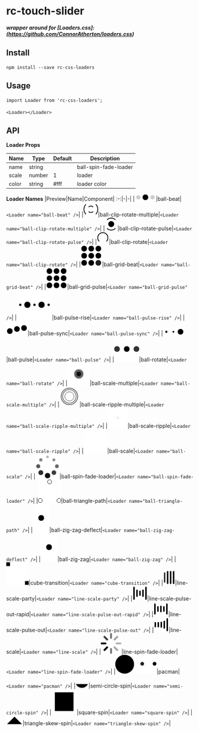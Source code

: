 # rc-touch-slider

***wrapper around for [Loaders.css]:(https://github.com/ConnorAtherton/loaders.css)***



## Install
```
npm install --save rc-css-loaders
```

## Usage
```
import Loader from 'rc-css-loaders';

<Loader></Loader>
```

## API

**Loader Props**

| Name | Type | Default | Description |
| ------------ | ------- | ------- | ----------- |
|name |string | |ball-spin-fade-loader |  loader name
|scale |number |1 |loader|  loader scale
|color |string |#fff|  loader color

**Loader Names**
|Preview|Name|Component|
:-:|-|-|
|![ball-beat](assets/gifs/ball-beat.gif)|ball-beat|`<Loader name="ball-beat" />`|
|![ball-clip-rotate-multiple](assets/gifs/ball-clip-rotate-multiple.gif)|ball-clip-rotate-multiple|`<Loader name="ball-clip-rotate-multiple" />`|
|![ball-clip-rotate-pulse](assets/gifs/ball-clip-rotate-pulse.gif)|ball-clip-rotate-pulse|`<Loader name="ball-clip-rotate-pulse" />`|
|![ball-clip-rotate](assets/gifs/ball-clip-rotate.gif)|ball-clip-rotate|`<Loader name="ball-clip-rotate" />`|
|![ball-grid-beat](assets/gifs/ball-grid-beat.gif)|ball-grid-beat|`<Loader name="ball-grid-beat" />`|
|![ball-grid-pulse](assets/gifs/ball-grid-pulse.gif)|ball-grid-pulse|`<Loader name="ball-grid-pulse" />`|
|![ball-pulse-rise](assets/gifs/ball-pulse-rise.gif)|ball-pulse-rise|`<Loader name="ball-pulse-rise" />`|
|![ball-pulse-sync](assets/gifs/ball-pulse-sync.gif)|ball-pulse-sync|`<Loader name="ball-pulse-sync" />`|
|![ball-pulse](assets/gifs/ball-pulse.gif)|ball-pulse|`<Loader name="ball-pulse" />`|
|![ball-rotate](assets/gifs/ball-rotate.gif)|ball-rotate|`<Loader name="ball-rotate" />`|
|![ball-scale-multiple](assets/gifs/ball-scale-multiple.gif)|ball-scale-multiple|`<Loader name="ball-scale-multiple" />`|
|![ball-scale-ripple-multiple](assets/gifs/ball-scale-ripple-multiple.gif)|ball-scale-ripple-multiple|`<Loader name="ball-scale-ripple-multiple" />`|
|![ball-scale-ripple](assets/gifs/ball-scale-ripple.gif)|ball-scale-ripple|`<Loader name="ball-scale-ripple" />`|
|![ball-scale](assets/gifs/ball-scale.gif)|ball-scale|`<Loader name="ball-scale" />`|
|![ball-spin-fade-loader](assets/gifs/ball-spin-fade-loader.gif)|ball-spin-fade-loader|`<Loader name="ball-spin-fade-loader" />`|
|![ball-triangle-path](assets/gifs/ball-triangle-path.gif)|ball-triangle-path|`<Loader name="ball-triangle-path" />`|
|![ball-zig-zag-deflect](assets/gifs/ball-zig-zag-deflect.gif)|ball-zig-zag-deflect|`<Loader name="ball-zig-zag-deflect" />`|
|![ball-zig-zag](assets/gifs/ball-zig-zag.gif)|ball-zig-zag|`<Loader name="ball-zig-zag" />`|
|![cube-transition](assets/gifs/cube-transition.gif)|cube-transition|`<Loader name="cube-transition" />`|
|![line-scale-party](assets/gifs/line-scale-party.gif)|line-scale-party|`<Loader name="line-scale-party" />`|
|![line-scale-pulse-out-rapid](assets/gifs/line-scale-pulse-out-rapid.gif)|line-scale-pulse-out-rapid|`<Loader name="line-scale-pulse-out-rapid" />`|
|![line-scale-pulse-out](assets/gifs/line-scale-pulse-out.gif)|line-scale-pulse-out|`<Loader name="line-scale-pulse-out" />`|
|![line-scale](assets/gifs/line-scale.gif)|line-scale|`<Loader name="line-scale" />`|
|![line-spin-fade-loader](assets/gifs/line-spin-fade-loader.gif)|line-spin-fade-loader|`<Loader name="line-spin-fade-loader" />`|
|![pacman](assets/gifs/pacman.gif)|pacman|`<Loader name="pacman" />`|
|![semi-circle-spin](assets/gifs/semi-circle-spin.gif)|semi-circle-spin|`<Loader name="semi-circle-spin" />`|
|![square-spin](assets/gifs/square-spin.gif)|square-spin|`<Loader name="square-spin" />`|
|![triangle-skew-spin](assets/gifs/triangle-skew-spin.gif)|triangle-skew-spin|`<Loader name="triangle-skew-spin" />`|






